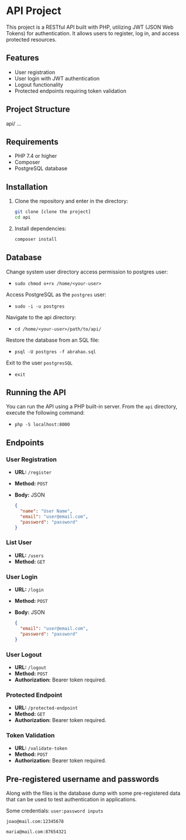 # API Project

This project is a RESTful API built with PHP, utilizing JWT (JSON Web Tokens) for authentication. It allows users to register, log in, and access protected resources.

## Features

- User registration
- User login with JWT authentication
- Logout functionality
- Protected endpoints requiring token validation

## Project Structure

api/
...

## Requirements

- PHP 7.4 or higher
- Composer
- PostgreSQL database

## Installation

1. Clone the repository and enter in the directory:

   ```bash
   git clone [clone the project]
   cd api

   ```

2. Install dependencies:

   ```bash
   composer install
   ```

## Database

Change system user directory access permission to postgres user:

- `sudo chmod o+rx /home/<your-user>`

Access PostgreSQL as the `postgres` user:

- `sudo -i -u postgres`

Navigate to the api directory:

- `cd /home/<your-user>/path/to/api/`

Restore the database from an SQL file:

- `psql -U postgres -f abrahao.sql`

Exit to the user `postgresSQL`

- `exit`

## Running the API

You can run the API using a PHP built-in server. From the `api` directory, execute the following command:

- `php -S localhost:8000`

## Endpoints

### User Registration

- **URL:** `/register`
- **Method:** `POST`
- **Body:** JSON

  ```json
  {
    "name": "User Name",
    "email": "user@email.com",
    "password": "password"
  }
  ```

### List User

- **URL:** `/users`
- **Method:** `GET`

### User Login

- **URL:** `/login`
- **Method:** `POST`
- **Body:** JSON

  ```json
  {
    "email": "user@email.com",
    "password": "password"
  }
  ```

### User Logout

- **URL:** `/logout`
- **Method:** `POST`
- **Authorization:** Bearer token required.

### Protected Endpoint

- **URL:** `/protected-endpoint`
- **Method:** `GET`
- **Authorization:** Bearer token required.

### Token Validation

- **URL:** `/validate-token`
- **Method:** `POST`
- **Authorization:** Bearer token required.

## Pre-registered username and passwords

Along with the files is the database dump with some pre-registered data that can be used to test authentication in applications.

Some credentials:
`user:password inputs`

`joao@mail.com:12345678`

`maria@mail.com:87654321`
